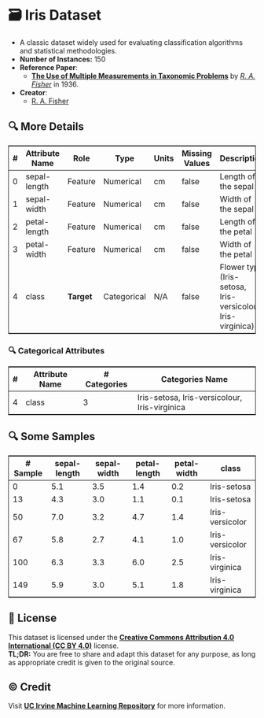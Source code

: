 # 🗃️ Iris Dataset

- A classic dataset widely used for evaluating classification algorithms and statistical methodologies.  
- **Number of Instances:** 150
- **Reference Paper**:
  - [**The Use of Multiple Measurements in Taxonomic Problems**](https://onlinelibrary.wiley.com/doi/abs/10.1111/j.1469-1809.1936.tb02137.x) by [*R. A. Fisher*](https://en.wikipedia.org/wiki/Ronald_Fisher) in 1936.
- **Creator**:
  - [R. A. Fisher](https://en.wikipedia.org/wiki/Ronald_Fisher)

## 🔍 More Details

<table style="margin:0 auto; border: 1px solid;">
  <thead>
    <tr>
      <th style="text-align: center;">#</th>
      <th style="text-align: center;">Attribute Name</th>
      <th style="text-align: center;">Role</th>
      <th style="text-align: center;">Type</th>
      <th style="text-align: center;">Units</th>
      <th style="text-align: center;">Missing Values</th>
      <th style="text-align: center;">Description</th>
    </tr>
  </thead>
  <tbody>
    <tr>
      <td>0</td>
      <td>sepal-length</td>
      <td>Feature</td>
      <td>Numerical</td>
      <td>cm</td>
      <td>false</td>
      <td>Length of the sepal</td>
    </tr>
    <tr>
      <td>1</td>
      <td>sepal-width</td>
      <td>Feature</td>
      <td>Numerical</td>
      <td>cm</td>
      <td>false</td>
      <td>Width of the sepal</td>
    </tr>
    <tr>
      <td>2</td>
      <td>petal-length</td>
      <td>Feature</td>
      <td>Numerical</td>
      <td>cm</td>
      <td>false</td>
      <td>Length of the petal</td>
    </tr>
    <tr>
      <td>3</td>
      <td>petal-width</td>
      <td>Feature</td>
      <td>Numerical</td>
      <td>cm</td>
      <td>false</td>
      <td>Width of the petal</td>
    </tr>
    <tr>
      <td>4</td>
      <td>class</td>
      <td><strong>Target</strong></td>
      <td>Categorical</td>
      <td>N/A</td>
      <td>false</td>
      <td>Flower type (Iris-setosa, Iris-versicolour, Iris-virginica)</td>
    </tr>
  </tbody>
</table>

### 🔍 Categorical Attributes

<table style="margin:0 auto; border: 1px solid;">
  <thead>
    <tr>
      <th style="text-align: center;">#</th>
      <th style="text-align: center;">Attribute Name</th>
      <th style="text-align: center;"># Categories</th>
      <th style="text-align: center;">Categories Name</th>
    </tr>
  </thead>
  <tbody>
    <tr>
      <td>4</td>
      <td>class</td>
      <td>3</td>
      <td>Iris-setosa, Iris-versicolour, Iris-virginica</td>
    </tr>
  </tbody>
</table>

## 🔍 Some Samples

<table style="margin:0 auto; border: 1px solid;">
  <thead>
    <tr>
      <th style="text-align: center;"># Sample</th>
      <th style="text-align: center;">sepal-length</th>
      <th style="text-align: center;">sepal-width</th>
      <th style="text-align: center;">petal-length</th>
      <th style="text-align: center;">petal-width</th>
      <th style="text-align: center;">class</th>
    </tr>
  </thead>
  <tbody>
    <tr>
      <td>0</td>
      <td>5.1</td>
      <td>3.5</td>
      <td>1.4</td>
      <td>0.2</td>
      <td>Iris-setosa</td>
    </tr>
    <tr>
      <td>13</td>
      <td>4.3</td>
      <td>3.0</td>
      <td>1.1</td>
      <td>0.1</td>
      <td>Iris-setosa</td>
    </tr>
    <tr>
      <td>50</td>
      <td>7.0</td>
      <td>3.2</td>
      <td>4.7</td>
      <td>1.4</td>
      <td>Iris-versicolor</td>
    </tr>
    <tr>
      <td>67</td>
      <td>5.8</td>
      <td>2.7</td>
      <td>4.1</td>
      <td>1.0</td>
      <td>Iris-versicolor</td>
    </tr>
    <tr>
      <td>100</td>
      <td>6.3</td>
      <td>3.3</td>
      <td>6.0</td>
      <td>2.5</td>
      <td>Iris-virginica</td>
    </tr>
    <tr>
      <td>149</td>
      <td>5.9</td>
      <td>3.0</td>
      <td>5.1</td>
      <td>1.8</td>
      <td>Iris-virginica</td>
    </tr>
  </tbody>
</table>

## 📄 License

This dataset is licensed under the [**Creative Commons Attribution 4.0 International (CC BY 4.0)**](https://creativecommons.org/licenses/by/4.0/legalcode) license.  
**TL;DR:** You are free to share and adapt this dataset for any purpose, as long as appropriate credit is given to the original source.

## ©️ Credit

Visit [**UC Irvine Machine Learning Repository**](https://archive.ics.uci.edu/dataset/53/iris) for more information.
